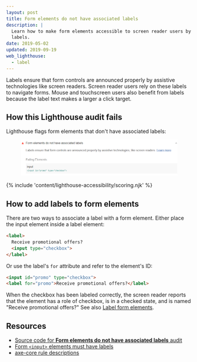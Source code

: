 ```yaml
---
layout: post
title: Form elements do not have associated labels
description: |
  Learn how to make form elements accessible to screen reader users by providing
  labels.
date: 2019-05-02
updated: 2019-09-19
web_lighthouse:
  - label
---
```


Labels ensure that form controls are announced properly
by assistive technologies like screen readers.
Screen reader users rely on these labels
to navigate forms.
Mouse and touchscreen users also benefit from labels
because the label text makes a larger a click target.

## How this Lighthouse audit fails

Lighthouse flags form elements that don't have associated labels:

<figure class="w-figure">
  <img class="w-screenshot" src="label.png" alt="Lighthouse audit showing form elements do not have associated labels">
</figure>

{% include 'content/lighthouse-accessibility/scoring.njk' %}

## How to add labels to form elements

There are two ways to associate a label with a form element.
Either place the input element inside a label element:

```html
<label>
  Receive promotional offers?
  <input type="checkbox">
</label>
```

Or use the label's `for` attribute and refer to the element's ID:

```html
<input id="promo" type="checkbox">
<label for="promo">Receive promotional offers?</label>
```

When the checkbox has been labeled correctly,
the screen reader reports that the element has a role of checkbox,
is in a checked state, and is named "Receive promotional offers?"
See also [Label form elements](/labels-and-text-alternatives#label-form-elements).

## Resources

- [Source code for **Form elements do not have associated labels** audit](https://github.com/GoogleChrome/lighthouse/blob/master/lighthouse-core/audits/accessibility/label.js)
- [Form `<input>` elements must have labels](https://dequeuniversity.com/rules/axe/3.3/label)
- [axe-core rule descriptions](https://github.com/dequelabs/axe-core/blob/develop/doc/rule-descriptions.md)
